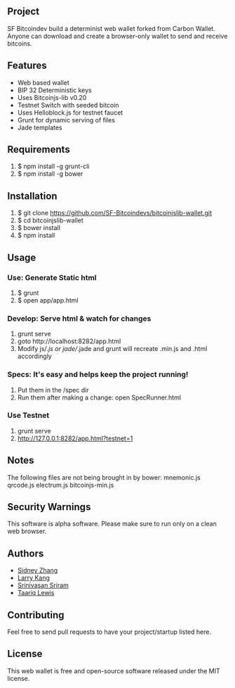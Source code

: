 ## Project
SF Bitcoindev build a determinist web wallet forked from Carbon Wallet. Anyone can download and create a browser-only wallet to send and receive bitcoins. 


## Features
- Web based wallet
- BIP 32 Deterministic keys
- Uses Bitcoinjs-lib v0.20
- Testnet Switch with seeded bitcoin
- Uses Helloblock.js for testnet faucet
- Grunt for dynamic serving of files
- Jade templates


## Requirements
1. $ npm install -g grunt-cli
2. $ npm install -g bower

## Installation
1. $ git clone https://github.com/SF-Bitcoindevs/bitcoinjslib-wallet.git
2. $ cd bitcoinjslib-wallet
3. $ bower install
4. $ npm install

## Usage
### Use: Generate Static html
1. $ grunt
2. $ open app/app.html

### Develop: Serve html & watch for changes
1. grunt serve
2. goto http://localhost:8282/app.html
3. Modify js/*.js or jade/*.jade and grunt will recreate .min.js and
   .html accordingly

### Specs: It's easy and helps keep the project running!
1. Put them in the /spec dir
2. Run them after making a change:
    open SpecRunner.html

### Use Testnet
1. grunt serve
2. http://127.0.0.1:8282/app.html?testnet=1





## Notes
The following files are not being brought in by bower:
    mnemonic.js
    qrcode.js
    electrum.js
    bitcoinjs-min.js

## Security Warnings
This software is alpha software. Please make sure to run only on a clean web browser.


## Authors
* [Sidney Zhang](https://github.com/sidazhang)
* [Larry Kang](https://github.com/lkang)
* [Srinivasan Sriram](https://github.com/ssr1ram)
* [Taariq Lewis](https://github.com/taariq)

## Contributing
Feel free to send pull requests to have your project/startup listed here.


## License
This web wallet is free and open-source software released under the MIT license.
